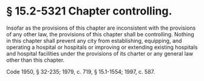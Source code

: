 # § 15.2-5321 Chapter controlling.

<p>Insofar as the provisions of this chapter are inconsistent with the provisions of any other law, the provisions of this chapter shall be controlling. Nothing in this chapter shall prevent any city from establishing, equipping, and operating a hospital or hospitals or improving or extending existing hospitals and hospital facilities under the provisions of its charter or any general law other than this chapter.</p><p>Code 1950, § 32-235; 1979, c. 719, § 15.1-1554; 1997, c. 587.</p>